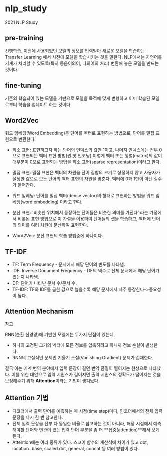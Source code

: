 # nlp_study
2021 NLP Study

## pre-training
선행학습. 이전에 사용되었던 모델의 정보를 입력받아 새로운 모델을 학습하는 Transfer Learning 에서 사전에 모델을 학습시키는 것을 말한다. NLP에서는 자연어를 기계가 처리할 수 있도록(특히 동음이의어, 다의어의 처리) 변환해 놓은 모델을 만드는 것이다.

## fine-tuning
기존의 학습되어 있는 모델을 기반으로 모델을 목적에 맞게 변형하고 이미 학습된 모델로부터 학습을 업데이트 하는 것이다.

## Word2Vec
워드 임베딩(Word Embedding)은 단어를 벡터로 표현하는 방법으로, 단어를 밀집 표현으로 변환한다.

- 희소 표현: 표현하고자 하는 단어의 인덱스의 값만 1이고, 나머지 인덱스에는 전부 0으로 표현되는 벡터 표현 방법(원 핫 인코딩) 이렇게 벡터 또는 행렬(matrix)의 값이 대부분이 0으로 표현되는 방법을 희소 표현(sparse representation)이라고 한다.

- 밀집 표현: 밀집 표현은 벡터의 차원을 단어 집합의 크기로 상정하지 않고 사용자가 설정한 값으로 모든 단어의 벡터 표현의 차원을 맞춘다.
벡터에 0과 1만이 아닌 실수가 들어간다.

- 워드 임베딩: 단어를 밀집 벡터(dense vector)의 형태로 표현하는 방법을 워드 임베딩(word embedding) 이라고 한다.

- 분산 표현: '비슷한 위치에서 등장하는 단어들은 비슷한 의미를 가진다' 라는 가정에서 비롯된 표현 방법으로 이 가설을 이용하여 단어들의 셋을 학습하고, 벡터에 단어의 의미를 여러 차원에 분산하여 표현한다.

- Word2Vec: 분산 표현의 학습 방법중에 하나이다.

## TF-IDF
- TF: Term Frequency - 문서에서 해당 단어의 빈도를 나타냄.
- IDF: Inverse Document Frequency - DF의 역수로 전체 문서에서 해당 단어가 있는지 나타냄.
- DF: 단어가 나타난 문서 수/문서 수.
- TF-IDF: TF와 IDF를 곱한 값으로 높을수록 해당 문서에서 자주 등장한다->중요성이 높다.

## Attention Mechanism
[참고](https://wikidocs.net/22893)

RNN(순환 신경망)에 기반한 모델에는 두가지 단점이 있는데,
- 하나의 고정된 크기의 벡터에 모든 정보를 압축하려고 하니까 정보 손실이 발생한다.
- RNN의 고질적인 문제인 기울기 소실(Vanishing Gradient) 문제가 존재한다.

결국 이는 기계 번역 분야에서 입력 문장이 길면 번역 품질이 떨어지는 현상으로 나타났다. 이를 위한 대안으로 입력 시퀀스가 길어지면 출력 시퀀스의 정확도가 떨어지는 것을 보정해주기 위해 **Attention**이라는 기법이 생겨났다.

## Attention 기법
- 디코더에서 출력 단어를 예측하는 매 시점(time step)마다, 인코더에서의 전체 입력 문장을 다시 한 번 참고한다.
- 전체 입력 문장을 전부 다 동일한 비율로 참고하는 것이 아니라, 해당 시점에서 예측해야할 단어와 연관이 있는 입력 단어 부분을 좀 더 **집중(attention)**해서 보게 된다.
- Attention에는 여러 종류가 있다. 스코어 함수의 계산식에 차이가 있고 dot, location−base, scaled dot, general, concat 등 여러 방법이 있다.
